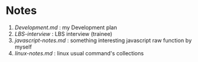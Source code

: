 # Notes

1. *Development.md* : my Development plan
2. *LBS-interview* : LBS interview (trainee)
3. *javascript-notes.md* : something interesting javascript raw function by myself
4. *linux-notes.md* : linux usual command's collections 
